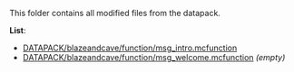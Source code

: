 This folder contains all modified files from the datapack.

**List**:
- [DATAPACK/blazeandcave/function/msg_intro.mcfunction](./msg_intro.mcfunction)
- [DATAPACK/blazeandcave/function/msg_welcome.mcfunction](./msg_welcome.mcfunction) *(empty)*